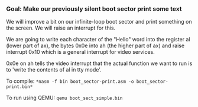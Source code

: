 ### Goal: Make our previously silent boot sector print some text

We will improve a bit on our infinite-loop boot sector and print something on the screen. We will raise an interrupt for this.

We are going to write each character of the "Hello" word into the register al (lower part of ax), the bytes 0x0e into ah (the higher part of ax) and raise interrupt 0x10 which is a general interrupt for video services.

0x0e on ah tells the video interrupt that the actual function we want to run is to 'write the contents of al in tty mode'.

To compile: ` *nasm -f bin boot_sector-print.asm -o boot_sector-print.bin* `

To run using QEMU: `qemu boot_sect_simple.bin`